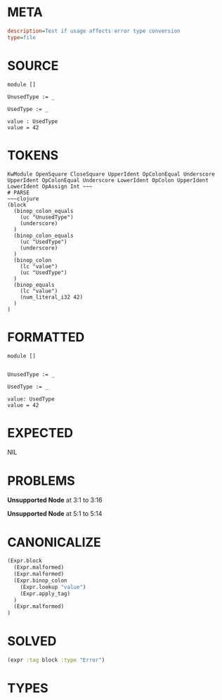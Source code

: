 # META
~~~ini
description=Test if usage affects error type conversion
type=file
~~~
# SOURCE
~~~roc
module []

UnusedType := _

UsedType := _

value : UsedType
value = 42
~~~
# TOKENS
~~~text
KwModule OpenSquare CloseSquare UpperIdent OpColonEqual Underscore UpperIdent OpColonEqual Underscore LowerIdent OpColon UpperIdent LowerIdent OpAssign Int ~~~
# PARSE
~~~clojure
(block
  (binop_colon_equals
    (uc "UnusedType")
    (underscore)
  )
  (binop_colon_equals
    (uc "UsedType")
    (underscore)
  )
  (binop_colon
    (lc "value")
    (uc "UsedType")
  )
  (binop_equals
    (lc "value")
    (num_literal_i32 42)
  )
)
~~~
# FORMATTED
~~~roc
module []


UnusedType := _

UsedType := _

value: UsedType
value = 42
~~~
# EXPECTED
NIL
# PROBLEMS
**Unsupported Node**
at 3:1 to 3:16

**Unsupported Node**
at 5:1 to 5:14

# CANONICALIZE
~~~clojure
(Expr.block
  (Expr.malformed)
  (Expr.malformed)
  (Expr.binop_colon
    (Expr.lookup "value")
    (Expr.apply_tag)
  )
  (Expr.malformed)
)
~~~
# SOLVED
~~~clojure
(expr :tag block :type "Error")
~~~
# TYPES
~~~roc
~~~
